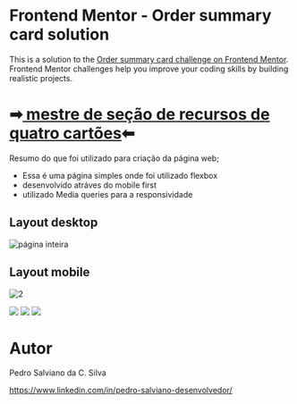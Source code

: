 # Frontend Mentor - Order summary card solution

This is a solution to the [Order summary card challenge on Frontend Mentor](https://www.frontendmentor.io/challenges/order-summary-component-QlPmajDUj).
Frontend Mentor challenges help you improve your coding skills by building realistic projects. 


<h1>➡<a href="https://pe-salviano.github.io/mestre-de-secao-de-recursos-de-quatro-cartoes/" target="_blank"> 
mestre de seção de recursos de quatro cartões</a>⬅</h1>
 
 

Resumo do que foi utilizado para criação da página web;

- Essa é uma página simples onde foi utilizado flexbox
- desenvolvido atráves do mobile first
- utilizado Media queries para a responsividade

## Layout desktop
![página inteira](https://github.com/pe-salviano/mestre-de-secao-de-recursos-de-quatro-cartoes/blob/main/images/img-desktop.png)

## Layout mobile
![2](https://github.com/pe-salviano/mestre-de-secao-de-recursos-de-quatro-cartoes/blob/main/images/img-mobile.png)


<div style="display: inline_block">
  
<a href = "mailto:pedro.salviano.cs@gmail.com"><img src="https://img.shields.io/badge/-Gmail-%23333?style=for-the-badge&logo=gmail&logoColor=white" target="_blank"></a>
<a href="https://www.linkedin.com/in/pedro-salviano-857917116/" target="_blank"><img src="https://img.shields.io/badge/-LinkedIn-%230077B5?style=for-the-badge&logo=linkedin&logoColor=white" target="_blank"></a>
<a href="https://pe-salviano.github.io/portfolio_pedro/" target="_blank"><img src="https://img.shields.io/badge/-Portf%C3%B3lio-brown?style=for-the-badge&logo=true" target="_blank"></a>
  
</div>

# Autor

Pedro Salviano da C. Silva

https://www.linkedin.com/in/pedro-salviano-desenvolvedor/
